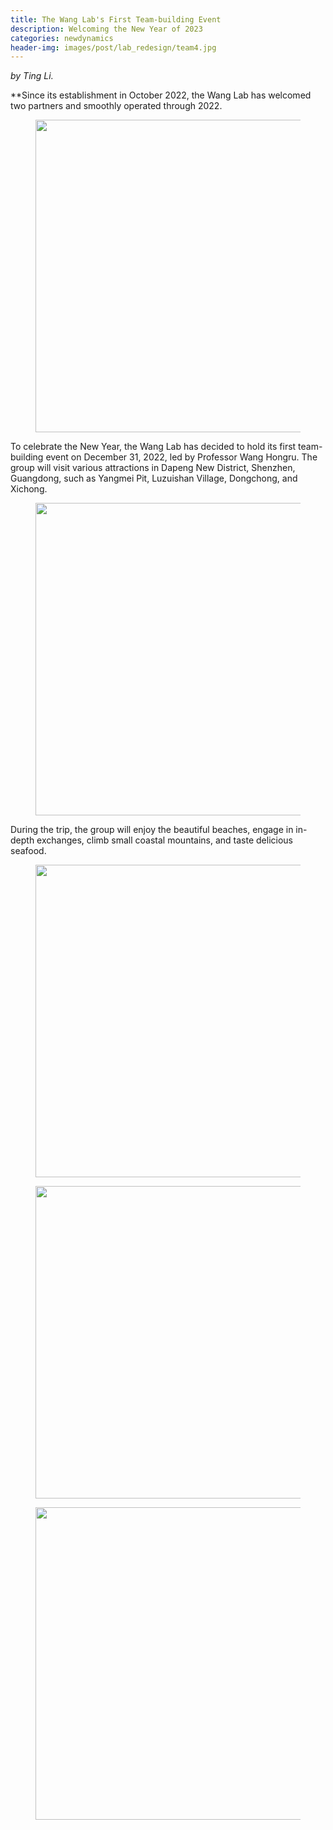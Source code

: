 ```yaml
---
title: The Wang Lab's First Team-building Event
description: Welcoming the New Year of 2023
categories: newdynamics
header-img: images/post/lab_redesign/team4.jpg
---
```

*by Ting Li.*

**Since its establishment in October 2022, the Wang Lab has welcomed two partners and smoothly operated through 2022.

<figure><center>
  <img width="500" src="{{site.baseurl}}/images/post/lab_redesign/team1.jpg" data-action="zoom">
</center></figure>

To celebrate the New Year, the Wang Lab has decided to hold its first team-building event on December 31, 2022, led by Professor Wang Hongru. 
The group will visit various attractions in Dapeng New District, Shenzhen, Guangdong, such as Yangmei Pit, Luzuishan Village, Dongchong, and Xichong.

<figure><center>
  <img width="500" src="{{site.baseurl}}/images/post/lab_redesign/team4.jpg" data-action="zoom">
</center></figure>

During the trip, the group will enjoy the beautiful beaches, engage in in-depth exchanges, climb small coastal mountains, and taste delicious seafood.


<figure><center>
  <img width="500" src="{{site.baseurl}}/images/post/lab_redesign/team3" data-action="zoom">
</center></figure>


<figure><center>
  <img width="500" src="{{site.baseurl}}/images/post/lab_redesign/team5" data-action="zoom">
</center></figure>


<figure><center>
  <img width="500" src="{{site.baseurl}}/images/post/lab_redesign/team2" data-action="zoom">
</center></figure>
